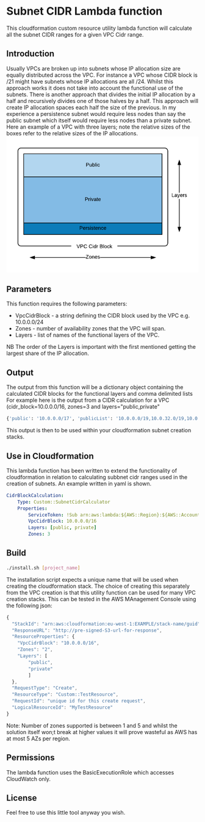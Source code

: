 # Subnet CIDR Lambda function
This cloudformation custom resource utility lambda function will calculate all the subnet CIDR ranges for a given VPC Cidr range.
## Introduction
Usually VPCs are broken up into subnets whose IP allocation size are equally distributed across the VPC. For instance a VPC whose CIDR block is /21 might have subnets whose IP allocations are all /24. 
Whilst this approach works it does not take into account the functional use of the subnets.  There is another approach that divides the initial IP allocation by a half and recursively divides one of those halves by a half.  This approach will create IP allocation spaces each half the size of the previous.  In my experience a persistence subnet would require less nodes than say the public subnet which itself would require less nodes than a private subnet.
Here an example of a VPC with three layers; note the relative sizes of the boxes refer to the relative sizes of the IP allocations.
![Example VPC](https://github.com/SteveHodson/CidrCalculator/blob/master/CidrCalculator1.png "Example VPC")

## Parameters
This function requires the following parameters:
* VpcCidrBlock - a string defining the CIDR block used by the VPC e.g. 10.0.0.0/24
* Zones - number of availability zones that the VPC will span.
* Layers - list of names of the functional layers of the VPC.

NB The order of the Layers is important with the first mentioned getting the largest share of the IP allocation.

## Output
The output from this function will be a dictionary object containing the calculated CIDR blocks for the functional layers and comma delimited lists 
For example here is the output from a CIDR calculation for a VPC (cidr_block=10.0.0.0/16, zones=3 and layers="public,private"
```sh
{'public': '10.0.0.0/17', 'publicList': '10.0.0.0/19,10.0.32.0/19,10.0.64.0/19,10.0.96.0/19', 'private': '10.0.128.0/18', 'privateList': '10.0.128.0/20,10.0.144.0/20,10.0.160.0/20,10.0.176.0/20'}
```
This output is then to be used within your cloudformation subnet creation stacks.
## Use in Cloudformation
This lambda function has been written to extend the functionality of cloudformation in relation to calculating subbnet cidr ranges used in the creation of subnets.  An example written in yaml is shown.
```yaml
CidrBlockCalculation:
    Type: Custom::SubnetCidrCalculator
    Properties:
        ServiceToken: !Sub arn:aws:lambda:${AWS::Region}:${AWS::AccountId}:function:SubnetCidrCalculator
        VpcCidrBlock: 10.0.0.0/16
        Layers: [public, private]
        Zones: 3
```
## Build
```sh
./install.sh [project_name]
```
The installation script expects a unique name that will be used when creating the cloudformation stack.  The choice of creating this separately from the VPC creation is that this utility function can be used for many VPC creation stacks.
This can be tested in the AWS MAnagement Console using the following json:
```javascript
{
  "StackId": "arn:aws:cloudformation:eu-west-1:EXAMPLE/stack-name/guid",
  "ResponseURL": "http://pre-signed-S3-url-for-response",
  "ResourceProperties": {
    "VpcCidrBlock": "10.0.0.0/16",
    "Zones": "2",
    "Layers": [
        "public",
        "private"
        ]
  },
  "RequestType": "Create",
  "ResourceType": "Custom::TestResource",
  "RequestId": "unique id for this create request",
  "LogicalResourceId": "MyTestResource"
}
```
Note: Number of zones supported is between 1 and 5 and whilst the solution itself won;t break at higher values it will prove wasteful as AWS has at most 5 AZs per region.
## Permissions
The lambda function uses the BasicExecutionRole which accesses CloudWatch only.
## License
Feel free to use this little tool anyway you wish.
